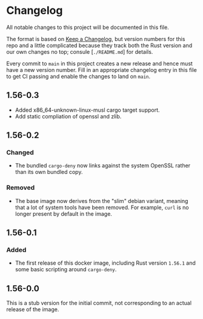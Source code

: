 # Changelog
All notable changes to this project will be documented in this file.

The format is based on [Keep a Changelog](https://keepachangelog.com/en/1.0.0/),
but version numbers for this repo and a little complicated because they track
both the Rust version and our own changes no top; consule [`./README.md`] for details.

Every commit to `main` in this project creates a new release and hence must have
a new version number. Fill in an appropriate changelog entry in this file to
get CI passing and enable the changes to land on `main`.

## 1.56-0.3

- Added x86_64-unknown-linux-musl cargo target support.
- Add static compliation of openssl and zlib.

## 1.56-0.2

### Changed

- The bundled `cargo-deny` now links against the system OpenSSL rather than
  its own bundled copy.

### Removed

- The base image now derives from the "slim" debian variant, meaning that
  a lot of system tools have been removed. For example, `curl` is no longer
  present by default in the image.

## 1.56-0.1

### Added

- The first release of this docker image, including Rust version `1.56.1` and
  some basic scripting around `cargo-deny`.

## 1.56-0.0

This is a stub version for the initial commit, not corresponding to an
actual release of the image.
